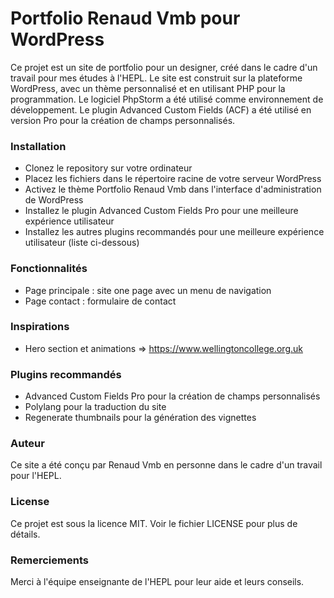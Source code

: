 # Portfolio Renaud Vmb pour WordPress

Ce projet est un site de portfolio pour un designer, créé dans le cadre d'un travail pour mes études à l'HEPL. Le site est construit sur la plateforme WordPress, avec un thème personnalisé et en utilisant PHP pour la programmation. Le logiciel PhpStorm a été utilisé comme environnement de développement. Le plugin Advanced Custom Fields (ACF) a été utilisé en version Pro pour la création de champs personnalisés.

### Installation

- Clonez le repository sur votre ordinateur
- Placez les fichiers dans le répertoire racine de votre serveur WordPress
- Activez le thème Portfolio Renaud Vmb dans l'interface d'administration de WordPress
- Installez le plugin Advanced Custom Fields Pro pour une meilleure expérience utilisateur
- Installez les autres plugins recommandés pour une meilleure expérience utilisateur (liste ci-dessous)

### Fonctionnalités

- Page principale : site one page avec un menu de navigation
- Page contact : formulaire de contact

### Inspirations

- Hero section et animations => https://www.wellingtoncollege.org.uk

### Plugins recommandés

- Advanced Custom Fields Pro pour la création de champs personnalisés
- Polylang pour la traduction du site
- Regenerate thumbnails pour la génération des vignettes

### Auteur

Ce site a été conçu par Renaud Vmb en personne dans le cadre d'un travail pour l'HEPL.

### License

Ce projet est sous la licence MIT. Voir le fichier LICENSE pour plus de détails.

### Remerciements

Merci à l'équipe enseignante de l'HEPL pour leur aide et leurs conseils.
